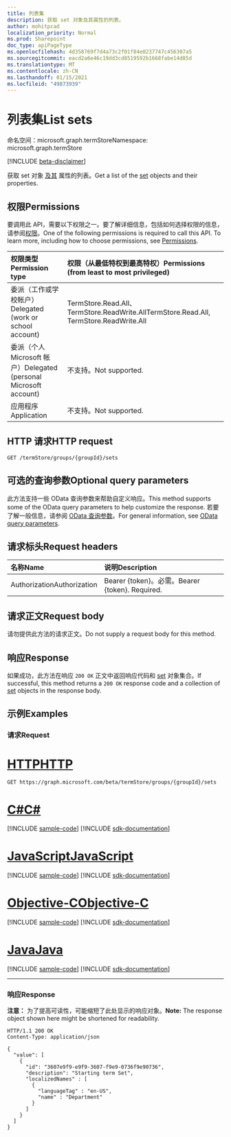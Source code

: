 ```yaml
---
title: 列表集
description: 获取 set 对象及其属性的列表。
author: mohitpcad
localization_priority: Normal
ms.prod: Sharepoint
doc_type: apiPageType
ms.openlocfilehash: 4d358769f7d4a73c2f01f84e0237747c456307a5
ms.sourcegitcommit: eacd2a6e46c19dd3cd8519592b1668fabe14d85d
ms.translationtype: MT
ms.contentlocale: zh-CN
ms.lasthandoff: 01/15/2021
ms.locfileid: "49873939"
---
```

# <a name="list-sets"></a><span data-ttu-id="7ab3f-103">列表集</span><span class="sxs-lookup"><span data-stu-id="7ab3f-103">List sets</span></span>
<span data-ttu-id="7ab3f-104">命名空间：microsoft.graph.termStore</span><span class="sxs-lookup"><span data-stu-id="7ab3f-104">Namespace: microsoft.graph.termStore</span></span>

[!INCLUDE [beta-disclaimer](../../includes/beta-disclaimer.md)]

<span data-ttu-id="7ab3f-105">获取 set 对象 [及其](../resources/termstore-set.md) 属性的列表。</span><span class="sxs-lookup"><span data-stu-id="7ab3f-105">Get a list of the [set](../resources/termstore-set.md) objects and their properties.</span></span>

## <a name="permissions"></a><span data-ttu-id="7ab3f-106">权限</span><span class="sxs-lookup"><span data-stu-id="7ab3f-106">Permissions</span></span>
<span data-ttu-id="7ab3f-p101">要调用此 API，需要以下权限之一。要了解详细信息，包括如何选择权限的信息，请参阅[权限](/graph/permissions-reference)。</span><span class="sxs-lookup"><span data-stu-id="7ab3f-p101">One of the following permissions is required to call this API. To learn more, including how to choose permissions, see [Permissions](/graph/permissions-reference).</span></span>

|<span data-ttu-id="7ab3f-109">权限类型</span><span class="sxs-lookup"><span data-stu-id="7ab3f-109">Permission type</span></span>|<span data-ttu-id="7ab3f-110">权限（从最低特权到最高特权）</span><span class="sxs-lookup"><span data-stu-id="7ab3f-110">Permissions (from least to most privileged)</span></span>|
|:---|:---|
|<span data-ttu-id="7ab3f-111">委派（工作或学校帐户）</span><span class="sxs-lookup"><span data-stu-id="7ab3f-111">Delegated (work or school account)</span></span> |<span data-ttu-id="7ab3f-112">TermStore.Read.All、TermStore.ReadWrite.All</span><span class="sxs-lookup"><span data-stu-id="7ab3f-112">TermStore.Read.All, TermStore.ReadWrite.All</span></span> |
|<span data-ttu-id="7ab3f-113">委派（个人 Microsoft 帐户）</span><span class="sxs-lookup"><span data-stu-id="7ab3f-113">Delegated (personal Microsoft account)</span></span> | <span data-ttu-id="7ab3f-114">不支持。</span><span class="sxs-lookup"><span data-stu-id="7ab3f-114">Not supported.</span></span>    |
|<span data-ttu-id="7ab3f-115">应用程序</span><span class="sxs-lookup"><span data-stu-id="7ab3f-115">Application</span></span> | <span data-ttu-id="7ab3f-116">不支持。</span><span class="sxs-lookup"><span data-stu-id="7ab3f-116">Not supported.</span></span> |

## <a name="http-request"></a><span data-ttu-id="7ab3f-117">HTTP 请求</span><span class="sxs-lookup"><span data-stu-id="7ab3f-117">HTTP request</span></span>

<!-- {
  "blockType": "ignored"
}
-->

``` http
GET /termStore/groups/{groupId}/sets
```

## <a name="optional-query-parameters"></a><span data-ttu-id="7ab3f-118">可选的查询参数</span><span class="sxs-lookup"><span data-stu-id="7ab3f-118">Optional query parameters</span></span>
<span data-ttu-id="7ab3f-119">此方法支持一些 OData 查询参数来帮助自定义响应。</span><span class="sxs-lookup"><span data-stu-id="7ab3f-119">This method supports some of the OData query parameters to help customize the response.</span></span> <span data-ttu-id="7ab3f-120">若要了解一般信息，请参阅 [OData 查询参数](/graph/query-parameters)。</span><span class="sxs-lookup"><span data-stu-id="7ab3f-120">For general information, see [OData query parameters](/graph/query-parameters).</span></span>

## <a name="request-headers"></a><span data-ttu-id="7ab3f-121">请求标头</span><span class="sxs-lookup"><span data-stu-id="7ab3f-121">Request headers</span></span>
|<span data-ttu-id="7ab3f-122">名称</span><span class="sxs-lookup"><span data-stu-id="7ab3f-122">Name</span></span>|<span data-ttu-id="7ab3f-123">说明</span><span class="sxs-lookup"><span data-stu-id="7ab3f-123">Description</span></span>|
|:---|:---|
|<span data-ttu-id="7ab3f-124">Authorization</span><span class="sxs-lookup"><span data-stu-id="7ab3f-124">Authorization</span></span>|<span data-ttu-id="7ab3f-p103">Bearer {token}。必需。</span><span class="sxs-lookup"><span data-stu-id="7ab3f-p103">Bearer {token}. Required.</span></span>|

## <a name="request-body"></a><span data-ttu-id="7ab3f-127">请求正文</span><span class="sxs-lookup"><span data-stu-id="7ab3f-127">Request body</span></span>
<span data-ttu-id="7ab3f-128">请勿提供此方法的请求正文。</span><span class="sxs-lookup"><span data-stu-id="7ab3f-128">Do not supply a request body for this method.</span></span>

## <a name="response"></a><span data-ttu-id="7ab3f-129">响应</span><span class="sxs-lookup"><span data-stu-id="7ab3f-129">Response</span></span>

<span data-ttu-id="7ab3f-130">如果成功，此方法在响应 `200 OK` 正文中返回响应代码和 [set](../resources/termstore-set.md) 对象集合。</span><span class="sxs-lookup"><span data-stu-id="7ab3f-130">If successful, this method returns a `200 OK` response code and a collection of [set](../resources/termstore-set.md) objects in the response body.</span></span>

## <a name="examples"></a><span data-ttu-id="7ab3f-131">示例</span><span class="sxs-lookup"><span data-stu-id="7ab3f-131">Examples</span></span>

### <a name="request"></a><span data-ttu-id="7ab3f-132">请求</span><span class="sxs-lookup"><span data-stu-id="7ab3f-132">Request</span></span>

# <a name="http"></a>[<span data-ttu-id="7ab3f-133">HTTP</span><span class="sxs-lookup"><span data-stu-id="7ab3f-133">HTTP</span></span>](#tab/http)
<!-- {
  "blockType": "request",
  "name": "get_set"
}-->

``` http
GET https://graph.microsoft.com/beta/termStore/groups/{groupId}/sets
```
# <a name="c"></a>[<span data-ttu-id="7ab3f-134">C#</span><span class="sxs-lookup"><span data-stu-id="7ab3f-134">C#</span></span>](#tab/csharp)
[!INCLUDE [sample-code](../includes/snippets/csharp/get-set-csharp-snippets.md)]
[!INCLUDE [sdk-documentation](../includes/snippets/snippets-sdk-documentation-link.md)]

# <a name="javascript"></a>[<span data-ttu-id="7ab3f-135">JavaScript</span><span class="sxs-lookup"><span data-stu-id="7ab3f-135">JavaScript</span></span>](#tab/javascript)
[!INCLUDE [sample-code](../includes/snippets/javascript/get-set-javascript-snippets.md)]
[!INCLUDE [sdk-documentation](../includes/snippets/snippets-sdk-documentation-link.md)]

# <a name="objective-c"></a>[<span data-ttu-id="7ab3f-136">Objective-C</span><span class="sxs-lookup"><span data-stu-id="7ab3f-136">Objective-C</span></span>](#tab/objc)
[!INCLUDE [sample-code](../includes/snippets/objc/get-set-objc-snippets.md)]
[!INCLUDE [sdk-documentation](../includes/snippets/snippets-sdk-documentation-link.md)]

# <a name="java"></a>[<span data-ttu-id="7ab3f-137">Java</span><span class="sxs-lookup"><span data-stu-id="7ab3f-137">Java</span></span>](#tab/java)
[!INCLUDE [sample-code](../includes/snippets/java/get-set-java-snippets.md)]
[!INCLUDE [sdk-documentation](../includes/snippets/snippets-sdk-documentation-link.md)]

---



### <a name="response"></a><span data-ttu-id="7ab3f-138">响应</span><span class="sxs-lookup"><span data-stu-id="7ab3f-138">Response</span></span>

<span data-ttu-id="7ab3f-139">**注意：** 为了提高可读性，可能缩短了此处显示的响应对象。</span><span class="sxs-lookup"><span data-stu-id="7ab3f-139">**Note:** The response object shown here might be shortened for readability.</span></span>

<!-- {
  "blockType": "response",
  "truncated": true,
  "@odata.type": "collection(microsoft.graph.termStore.set)"
} -->

``` http
HTTP/1.1 200 OK
Content-Type: application/json

{
  "value": [
    {
      "id": "3607e9f9-e9f9-3607-f9e9-0736f9e90736",
      "description": "Starting term Set",    
      "localizedNames" : [
        {
          "languageTag" : "en-US",
          "name" : "Department"
        }
      ]
    }
  ]
}
```

[microsoft.graph.termStore.set]: ../resources/termstore-set.md

<!--
{
  "type": "#page.annotation",
  "description": "Get termSet entity in termStore",
  "keywords": "term,termStore",
  "section": "documentation",
  "tocPath": "termStore/List termstore-set",
  "suppressions": [
  ]
}
-->


